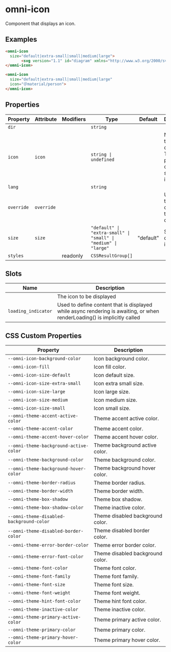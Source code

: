 # omni-icon

Component that displays an icon.

## Examples

```html
<omni-icon
  size="default|extra-small|small|medium|large">
	   <svg version="1.1" id="diagram" xmlns="http://www.w3.org/2000/svg" xmlns:xlink="http://www.w3.org/1999/xlink" x="0px" y="0px" width="375px" height="150px"><path d="M45,11.5H33.333c0.735-1.159,1.167-2.528,1.167-4C34.5,3.364,31.136,0,27,0s-7.5,3.364-7.5,7.5c0,1.472,0.432,2.841,1.167,4H9l-9,32h54L45,11.5z M22.5,7.5C22.5,5.019,24.519,3,27,3s4.5,2.019,4.5,4.5c0,1.752-1.017,3.257-2.481,4h-4.037 C23.517,10.757,22.5,9.252,22.5,7.5z" id="control"/></svg>
</omni-icon>
```

```html
<omni-icon
  size="default|extra-small|small|medium|large"
  icon="＠material/person">
</omni-icon>
```

## Properties

| Property   | Attribute  | Modifiers | Type                                             | Default   | Description                                      |
|------------|------------|-----------|--------------------------------------------------|-----------|--------------------------------------------------|
| `dir`      |            |           | `string`                                         |           |                                                  |
| `icon`     | `icon`     |           | `string \| undefined`                            |           | Name of the icon to display. Takes preference over the slotted icon. |
| `lang`     |            |           | `string`                                         |           |                                                  |
| `override` | `override` |           |                                                  |           | Used to set the base direction of text for display |
| `size`     | `size`     |           | `"default" \| "extra-small" \| "small" \| "medium" \| "large"` | "default" | Size to display the icon at                      |
| `styles`   |            | readonly  | `CSSResultGroup[]`                               |           |                                                  |

## Slots

| Name                | Description                                      |
|---------------------|--------------------------------------------------|
|                     | The icon to be displayed                         |
| `loading_indicator` | Used to define content that is displayed while async rendering is awaiting, or when renderLoading() is implicitly called |

## CSS Custom Properties

| Property                                 | Description                      |
|------------------------------------------|----------------------------------|
| `--omni-icon-background-color`           | Icon background color.           |
| `--omni-icon-fill`                       | Icon fill color.                 |
| `--omni-icon-size-default`               | Icon default size.               |
| `--omni-icon-size-extra-small`           | Icon extra small size.           |
| `--omni-icon-size-large`                 | Icon large size.                 |
| `--omni-icon-size-medium`                | Icon medium size.                |
| `--omni-icon-size-small`                 | Icon small size.                 |
| `--omni-theme-accent-active-color`       | Theme accent active color.       |
| `--omni-theme-accent-color`              | Theme accent color.              |
| `--omni-theme-accent-hover-color`        | Theme accent hover color.        |
| `--omni-theme-background-active-color`   | Theme background active color.   |
| `--omni-theme-background-color`          | Theme background color.          |
| `--omni-theme-background-hover-color`    | Theme background hover color.    |
| `--omni-theme-border-radius`             | Theme border radius.             |
| `--omni-theme-border-width`              | Theme border width.              |
| `--omni-theme-box-shadow`                | Theme box shadow.                |
| `--omni-theme-box-shadow-color`          | Theme inactive color.            |
| `--omni-theme-disabled-background-color` | Theme disabled background color. |
| `--omni-theme-disabled-border-color`     | Theme disabled border color.     |
| `--omni-theme-error-border-color`        | Theme error border color.        |
| `--omni-theme-error-font-color`          | Theme disabled background color. |
| `--omni-theme-font-color`                | Theme font color.                |
| `--omni-theme-font-family`               | Theme font family.               |
| `--omni-theme-font-size`                 | Theme font size.                 |
| `--omni-theme-font-weight`               | Theme font weight.               |
| `--omni-theme-hint-font-color`           | Theme hint font color.           |
| `--omni-theme-inactive-color`            | Theme inactive color.            |
| `--omni-theme-primary-active-color`      | Theme primary active color.      |
| `--omni-theme-primary-color`             | Theme primary color.             |
| `--omni-theme-primary-hover-color`       | Theme primary hover color.       |
